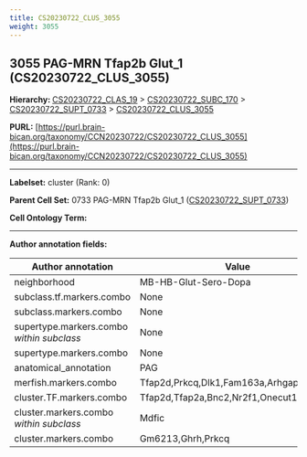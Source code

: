 ```yaml
---
title: CS20230722_CLUS_3055
weight: 3055
---
```

## 3055 PAG-MRN Tfap2b Glut_1 (CS20230722_CLUS_3055)
<b>Hierarchy: </b>
[CS20230722_CLAS_19](../CS20230722_CLAS_19) >
[CS20230722_SUBC_170](../CS20230722_SUBC_170) >
[CS20230722_SUPT_0733](../CS20230722_SUPT_0733) >
[CS20230722_CLUS_3055](../CS20230722_CLUS_3055)

**PURL:** [https://purl.brain-bican.org/taxonomy/CCN20230722/CS20230722_CLUS_3055](https://purl.brain-bican.org/taxonomy/CCN20230722/CS20230722_CLUS_3055)

---


**Labelset:** cluster (Rank: 0)

**Parent Cell Set:** 0733 PAG-MRN Tfap2b Glut_1 ([CS20230722_SUPT_0733](../CS20230722_SUPT_0733))



**Cell Ontology Term:** 

[MARKER GENES.]: #


---

[TRANSFERRED ANNOTATIONS.]: #


[AUTHOR ANNOTATION FIELDS.]: #


**Author annotation fields:**

| Author annotation | Value |
|-------------------|-------|
|neighborhood|MB-HB-Glut-Sero-Dopa|
|subclass.tf.markers.combo|None|
|subclass.markers.combo|None|
|supertype.markers.combo _within subclass_|None|
|supertype.markers.combo|None|
|anatomical_annotation|PAG|
|merfish.markers.combo|Tfap2d,Prkcq,Dlk1,Fam163a,Arhgap36|
|cluster.TF.markers.combo|Tfap2d,Tfap2a,Bnc2,Nr2f1,Onecut1,L3mbtl4|
|cluster.markers.combo _within subclass_|Mdfic|
|cluster.markers.combo|Gm6213,Ghrh,Prkcq|
